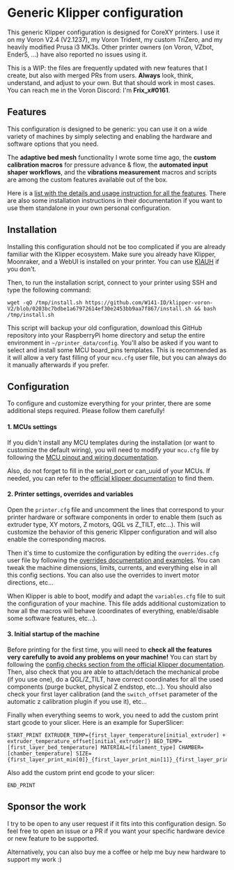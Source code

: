 # Generic Klipper configuration

This generic Klipper configuration is designed for CoreXY printers. I use it on my Voron V2.4 (V2.1237), my Voron Trident, my custom TriZero, and my heavily modified Prusa i3 MK3s. Other printer owners (on Voron, VZbot, Ender5, ...) have also reported no issues using it.

This is a WIP: the files are frequently updated with new features that I create, but also with merged PRs from users. **Always** look, think, understand, and adjust to your own. But that should work in most cases. You can reach me in the Voron Discord: I'm **Frix_x#0161**.

## Features

This configuration is designed to be generic: you can use it on a wide variety of machines by simply selecting and enabling the hardware and software options that you need.

The **adaptive bed mesh** functionality I wrote some time ago, the **custom calibration macros** for pressure advance & flow, the **automated input shaper workflows**, and the **vibrations measurement** macros and scripts are among the custom features available out of the box.

Here is a [list with the details and usage instruction for all the features](./docs/features.md). There are also some installation instructions in their documentation if you want to use them standalone in your own personal configuration.

## Installation

Installing this configuration should not be too complicated if you are already familiar with the Klipper ecosystem. Make sure you already have Klipper, Moonraker, and a WebUI is installed on your printer. You can use [KIAUH](https://github.com/th33xitus/kiauh) if you don't.

Then, to run the installation script, connect to your printer using SSH and type the following command:

```
wget -qO /tmp/install.sh https://github.com/W141-ID/klipper-voron-V2/blob/0203bc7bdbe1a67972614ef30e2453bb9aa7f867/install.sh && bash /tmp/install.sh
```

This script will backup your old configuration, download this GitHub repository into your RaspberryPi home directory and setup the entire environment in `~/printer_data/config`. You'll also be asked if you want to select and install some MCU board_pins templates. This is recommended as it will allow a very fast filling of your `mcu.cfg` user file, but you can always do it manually afterwards if you prefer.

## Configuration

To configure and customize everything for your printer, there are some additional steps required. Please follow them carefully!

#### 1. MCUs settings

If you didn't install any MCU templates during the installation (or want to customize the default wiring), you will need to modify your `mcu.cfg` file by following the [MCU pinout and wiring documentation](./docs/pinout.md).

Also, do not forget to fill in the serial_port or can_uuid of your MCUs. If needed, you can refer to the [official klipper documentation](https://www.klipper3d.org/FAQ.html#wheres-my-serial-port) to find them.

#### 2. Printer settings, overrides and variables

Open the `printer.cfg` file and uncomment the lines that correspond to your printer hardware or software components in order to enable them (such as extruder type, XY motors, Z motors, QGL vs Z_TILT, etc...). This will customize the behavior of this generic Klipper configuration and will also enable the corresponding macros.

Then it's time to customize the configuration by editing the `overrides.cfg` user file by following the [overrides documentation and examples](./docs/overrides.md). You can tweak the machine dimensions, limits, currents, and everything else in all this config sections. You can also use the overrides to invert motor directions, etc...

When Klipper is able to boot, modify and adapt the `variables.cfg` file to suit the configuration of your machine. This file adds additional customization to how all the macros will behave (coordinates of everything, enable/disable some software features, etc...).

#### 3. Initial startup of the machine

Before printing for the first time, you will need to **check all the features very carefully to avoid any problems on your machine!** You can start by following the [config checks section from the official Klipper documentation](https://www.klipper3d.org/Config_checks.html).
Then, also check that you are able to attach/detach the mechanical probe (if you use one), do a QGL/Z_TILT, have correct coordinates for all the used components (purge bucket, physical Z endstop, etc...). You should also check your first layer calibration (and the `switch_offset` parameter of the automatic z calibration plugin if you use it), etc...

Finally when everything seems to work, you need to add the custom print start gcode to your slicer. Here is an example for SuperSlicer:

```
START_PRINT EXTRUDER_TEMP={first_layer_temperature[initial_extruder] + extruder_temperature_offset[initial_extruder]} BED_TEMP=[first_layer_bed_temperature] MATERIAL=[filament_type] CHAMBER=[chamber_temperature] SIZE={first_layer_print_min[0]}_{first_layer_print_min[1]}_{first_layer_print_max[0]}_{first_layer_print_max[1]}
```

Also add the custom print end gcode to your slicer:

```
END_PRINT
```

## Sponsor the work

I try to be open to any user request if it fits into this configuration design. So feel free to open an issue or a PR if you want your specific hardware device or new feature to be supported.

Alternatively, you can also buy me a coffee or help me buy new hardware to support my work :)
